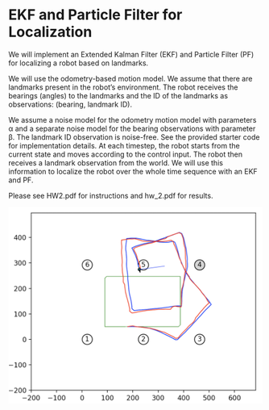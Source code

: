 # EKF and Particle Filter for Localization

We will implement an Extended Kalman Filter (EKF) and Particle Filter (PF) for localizing a robot based on landmarks.

We will use the odometry-based motion model. We assume that there are landmarks present in the robot’s environment. The robot receives the bearings (angles) to the landmarks and the ID of the landmarks as observations: (bearing, landmark ID).

We assume a noise model for the odometry motion model with parameters α and a separate noise model for the bearing observations with parameter β. The landmark ID observation is noise-free. See the provided starter code for implementation details. At each timestep, the robot starts from the current state and moves according to the control input. The robot then receives a landmark observation from the world. We will use this information to localize the robot over the whole time sequence with an EKF and PF.

Please see HW2.pdf for instructions and hw_2.pdf for results.

![](Figures/path_pf_a.png)